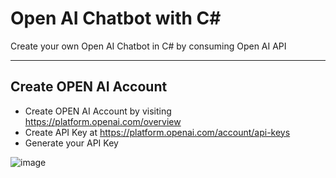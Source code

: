# Open AI Chatbot with C#
Create your own Open AI Chatbot in C# by consuming Open AI API

-----

## Create OPEN AI Account

- Create OPEN AI Account by visiting https://platform.openai.com/overview
- Create API Key at https://platform.openai.com/account/api-keys
- Generate your API Key

![image](https://user-images.githubusercontent.com/30829678/231580249-505ec23c-308f-4d34-b868-e5153996d262.png)
